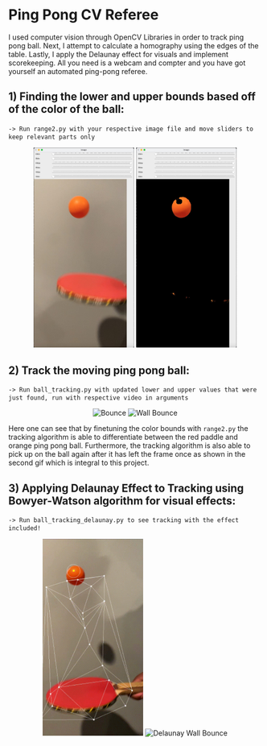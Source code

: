 # Ping Pong CV Referee
I used computer vision through OpenCV Libraries in order to track ping pong ball. Next, I attempt to calculate a homography using the edges of the table. Lastly, I apply the Delaunay effect for visuals and implement scorekeeping. All you need is a webcam and compter and you have got yourself an automated ping-pong referee.

## 1) Finding the lower and upper bounds based off of the color of the ball:
    -> Run range2.py with your respective image file and move sliders to keep relevant parts only

<div className="justify-content-between items-center">
<center>
    <img src="/images/before.jpeg" alt="Before" width="200"/>
    <span width="200"> </span>
    <img src="/images/after.jpeg" alt="After" width="200"/>
</center>
</div>



## 2) Track the moving ping pong ball:
    -> Run ball_tracking.py with updated lower and upper values that were just found, run with respective video in arguments

<div className="justify-content-between items-center">
<center>
    <img src="/images/bounceResult.gif" alt="Bounce" width="200"/>
    <img src="/images/bounceWall.gif" alt="Wall Bounce" width="600"/>
</center>
</div>

Here one can see that by finetuning the color bounds with `range2.py` the tracking algorithm is able to differentiate between the red paddle and orange ping pong ball. Furthermore, the tracking algorithm is also able to pick up on the ball again after it has left the frame once as shown in the second gif which is integral to this project.

## 3) Applying Delaunay Effect to Tracking using Bowyer-Watson algorithm for visual effects:
    -> Run ball_tracking_delaunay.py to see tracking with the effect included!
<div className="justify-content-between items-center">
<center>
    <img src="/images/DelaunayBounces.gif" alt="Delaunay Bounces" width="200"/>
    <img src="/images/delaunayWall.gif" alt="Delaunay Wall Bounce" width="600"/>
</center>
</div>